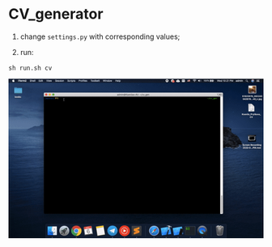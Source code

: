 # CV_generator
1. change `settings.py` with corresponding values; 

2. run:
``` shell
sh run.sh cv
```

![demo](demo.gif)
